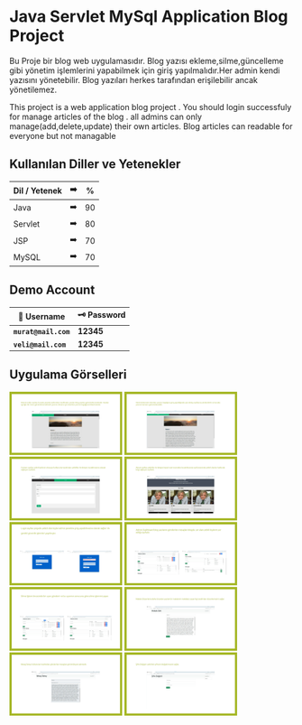 # Java Servlet MySql Application Blog Project
<p>
Bu Proje bir blog web uygulamasıdır. Blog yazısı ekleme,silme,güncelleme gibi yönetim işlemlerini yapabilmek için giriş yapılmalıdır.Her admin kendi yazısını yönetebilir. Blog yazıları herkes tarafından erişilebilir ancak yönetilemez.
</p>
<p>
This project is a web application blog project . You should login successfuly for manage articles of the blog . all admins can only manage(add,delete,update) their own articles. Blog articles can readable for everyone but not managable

</p>

## Kullanılan Diller ve Yetenekler

| Dil / Yetenek | :arrow_right: | % |
| ------------- |:-------------:|:-------------:|
| Java | :arrow_right: | 90 |
| Servlet | :arrow_right: | 80 |
| JSP | :arrow_right: | 70 |
| MySQL | :arrow_right: | 70 |


## Demo Account
| :closed_lock_with_key: Username | :old_key: Password |
|----------|----------|
| **``murat@mail.com``**| **12345**|
| **``veli@mail.com``**| **12345**|

## Uygulama Görselleri

<p>
<a href="https://github.com/Yusuf-E/Java-Servlet-MySql-Application-Blog-Project/blob/main/images/1.jpg" target="_blank">
<img src="https://github.com/Yusuf-E/Java-Servlet-MySql-Application-Blog-Project/blob/main/images/1.jpg" width="200" style="max-width:100%;"></a>
  
<a href="https://github.com/Yusuf-E/Java-Servlet-MySql-Application-Blog-Project/blob/main/images/2.jpg" target="_blank">
<img src="https://github.com/Yusuf-E/Java-Servlet-MySql-Application-Blog-Project/blob/main/images/2.jpg" width="200" style="max-width:100%;"></a>
  
<a href="https://github.com/Yusuf-E/Java-Servlet-MySql-Application-Blog-Project/blob/main/images/3.jpg" target="_blank">
<img src="https://github.com/Yusuf-E/Java-Servlet-MySql-Application-Blog-Project/blob/main/images/3.jpg" width="200" style="max-width:100%;"></a>
  
<a href="https://github.com/Yusuf-E/Java-Servlet-MySql-Application-Blog-Project/blob/main/images/4.jpg" target="_blank">
<img src="https://github.com/Yusuf-E/Java-Servlet-MySql-Application-Blog-Project/blob/main/images/4.jpg" width="200" style="max-width:100%;"></a>
  
<a href="https://github.com/Yusuf-E/Java-Servlet-MySql-Application-Blog-Project/blob/main/images/5.jpg" target="_blank">
<img src="https://github.com/Yusuf-E/Java-Servlet-MySql-Application-Blog-Project/blob/main/images/5.jpg" width="200" style="max-width:100%;"></a>
  
<a href="https://github.com/Yusuf-E/Java-Servlet-MySql-Application-Blog-Project/blob/main/images/6.jpg" target="_blank">
<img src="https://github.com/Yusuf-E/Java-Servlet-MySql-Application-Blog-Project/blob/main/images/6.jpg" width="200" style="max-width:100%;"></a>
  
<a href="https://github.com/Yusuf-E/Java-Servlet-MySql-Application-Blog-Project/blob/main/images/7.jpg" target="_blank">
<img src="https://github.com/Yusuf-E/Java-Servlet-MySql-Application-Blog-Project/blob/main/images/7.jpg" width="200" style="max-width:100%;"></a>
  
<a href="https://github.com/Yusuf-E/Java-Servlet-MySql-Application-Blog-Project/blob/main/images/8.jpg" target="_blank">
<img src="https://github.com/Yusuf-E/Java-Servlet-MySql-Application-Blog-Project/blob/main/images/8.jpg" width="200" style="max-width:100%;"></a>
  
<a href="https://github.com/Yusuf-E/Java-Servlet-MySql-Application-Blog-Project/blob/main/images/9.jpg" target="_blank">
<img src="https://github.com/Yusuf-E/Java-Servlet-MySql-Application-Blog-Project/blob/main/images/9.jpg" width="200" style="max-width:100%;"></a>
  
<a href="https://github.com/Yusuf-E/Java-Servlet-MySql-Application-Blog-Project/blob/main/images/10.jpg" target="_blank">
<img src="https://github.com/Yusuf-E/Java-Servlet-MySql-Application-Blog-Project/blob/main/images/10.jpg" width="200" style="max-width:100%;"></a>
 
  
</p>
